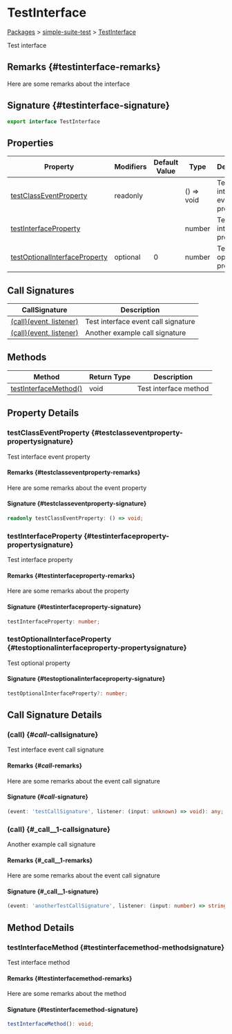 
# TestInterface

[Packages](./index) &gt; [simple-suite-test](./simple-suite-test) &gt; [TestInterface](./simple-suite-test/testinterface-interface)

Test interface

## Remarks {#testinterface-remarks}

Here are some remarks about the interface

## Signature {#testinterface-signature}

```typescript
export interface TestInterface 
```

## Properties

|  Property | Modifiers | Default Value | Type | Description |
|  --- | --- | --- | --- | --- |
|  [testClassEventProperty](./simple-suite-test/testinterface-interface#testclasseventproperty-propertysignature) | readonly |  | () =&gt; void | Test interface event property |
|  [testInterfaceProperty](./simple-suite-test/testinterface-interface#testinterfaceproperty-propertysignature) |  |  | number | Test interface property |
|  [testOptionalInterfaceProperty](./simple-suite-test/testinterface-interface#testoptionalinterfaceproperty-propertysignature) | optional | 0 | number | Test optional property |

## Call Signatures

|  CallSignature | Description |
|  --- | --- |
|  [(call)(event, listener)](./simple-suite-test/testinterface-interface#_call_-callsignature) | Test interface event call signature |
|  [(call)(event, listener)](./simple-suite-test/testinterface-interface#_call__1-callsignature) | Another example call signature |

## Methods

|  Method | Return Type | Description |
|  --- | --- | --- |
|  [testInterfaceMethod()](./simple-suite-test/testinterface-interface#testinterfacemethod-methodsignature) | void | Test interface method |

## Property Details

### testClassEventProperty {#testclasseventproperty-propertysignature}

Test interface event property

#### Remarks {#testclasseventproperty-remarks}

Here are some remarks about the event property

#### Signature {#testclasseventproperty-signature}

```typescript
readonly testClassEventProperty: () => void;
```

### testInterfaceProperty {#testinterfaceproperty-propertysignature}

Test interface property

#### Remarks {#testinterfaceproperty-remarks}

Here are some remarks about the property

#### Signature {#testinterfaceproperty-signature}

```typescript
testInterfaceProperty: number;
```

### testOptionalInterfaceProperty {#testoptionalinterfaceproperty-propertysignature}

Test optional property

#### Signature {#testoptionalinterfaceproperty-signature}

```typescript
testOptionalInterfaceProperty?: number;
```

## Call Signature Details

### (call) {#_call_-callsignature}

Test interface event call signature

#### Remarks {#_call_-remarks}

Here are some remarks about the event call signature

#### Signature {#_call_-signature}

```typescript
(event: 'testCallSignature', listener: (input: unknown) => void): any;
```

### (call) {#_call__1-callsignature}

Another example call signature

#### Remarks {#_call__1-remarks}

Here are some remarks about the event call signature

#### Signature {#_call__1-signature}

```typescript
(event: 'anotherTestCallSignature', listener: (input: number) => string): number;
```

## Method Details

### testInterfaceMethod {#testinterfacemethod-methodsignature}

Test interface method

#### Remarks {#testinterfacemethod-remarks}

Here are some remarks about the method

#### Signature {#testinterfacemethod-signature}

```typescript
testInterfaceMethod(): void;
```
